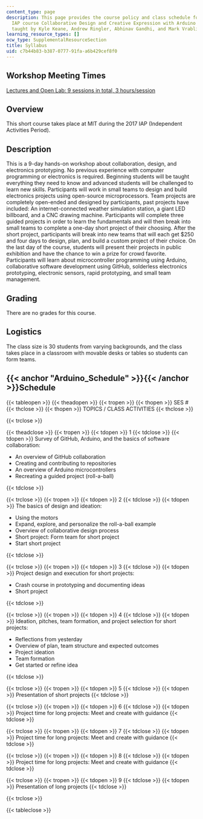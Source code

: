 ```yaml
---
content_type: page
description: This page provides the course policy and class schedule for the MIT 2017
  IAP course Collaborative Design and Creative Expression with Arduino Microcontroller,
  taught by Kyle Keane, Andrew Ringler, Abhinav Gandhi, and Mark Vrablic.
learning_resource_types: []
ocw_type: SupplementalResourceSection
title: Syllabus
uid: c7b44b83-b387-0777-91fa-a6b429cef8f0
---
```


Workshop Meeting Times
----------------------

[Lectures and Open Lab: 9 sessions in total, 3 hours/session](#Arduino_Schedule)

Overview
--------

This short course takes place at MIT during the 2017 IAP (Independent Activities Period).

Description
-----------

This is a 9-day hands-on workshop about collaboration, design, and electronics prototyping. No previous experience with computer programming or electronics is required. Beginning students will be taught everything they need to know and advanced students will be challenged to learn new skills. Participants will work in small teams to design and build electronics projects using open-source microprocessors. Team projects are completely open-ended and designed by participants, past projects have included: An internet-connected weather simulation station, a giant LED billboard, and a CNC drawing machine. Participants will complete three guided projects in order to learn the fundamentals and will then break into small teams to complete a one-day short project of their choosing. After the short project, participants will break into new teams that will each get $250 and four days to design, plan, and build a custom project of their choice. On the last day of the course, students will present their projects in public exhibition and have the chance to win a prize for crowd favorite. Participants will learn about microcontroller programming using Arduino, collaborative software development using GitHub, solderless electronics prototyping, electronic sensors, rapid prototyping, and small team management.

Grading
-------

There are no grades for this course.

Logistics
---------

The class size is 30 students from varying backgrounds, and the class takes place in a classroom with movable desks or tables so students can form teams.

{{< anchor "Arduino_Schedule" >}}{{< /anchor >}}Schedule
--------------------------------------------------------

{{< tableopen >}}
{{< theadopen >}}
{{< tropen >}}
{{< thopen >}}
SES #
{{< thclose >}}
{{< thopen >}}
TOPICS / CLASS ACTIVITIES
{{< thclose >}}

{{< trclose >}}

{{< theadclose >}}
{{< tropen >}}
{{< tdopen >}}
1
{{< tdclose >}}
{{< tdopen >}}
Survey of GitHub, Arduino, and the basics of software collaboration:

*   An overview of GitHub collaboration
*   Creating and contributing to repositories
*   An overview of Arduino microcontrollers
*   Recreating a guided project (roll-a-ball)


{{< tdclose >}}

{{< trclose >}}
{{< tropen >}}
{{< tdopen >}}
2
{{< tdclose >}}
{{< tdopen >}}
The basics of design and ideation:

*   Using the motors
*   Expand, explore, and personalize the roll-a-ball example
*   Overview of collaborative design process
*   Short project: Form team for short project
*   Start short project


{{< tdclose >}}

{{< trclose >}}
{{< tropen >}}
{{< tdopen >}}
3
{{< tdclose >}}
{{< tdopen >}}
Project design and execution for short projects:

*   Crash course in prototyping and documenting ideas
*   Short project


{{< tdclose >}}

{{< trclose >}}
{{< tropen >}}
{{< tdopen >}}
4
{{< tdclose >}}
{{< tdopen >}}
Ideation, pitches, team formation, and project selection for short projects:

*   Reflections from yesterday
*   Overview of plan, team structure and expected outcomes
*   Project ideation
*   Team formation
*   Get started or refine idea


{{< tdclose >}}

{{< trclose >}}
{{< tropen >}}
{{< tdopen >}}
5
{{< tdclose >}}
{{< tdopen >}}
Presentation of short projects
{{< tdclose >}}

{{< trclose >}}
{{< tropen >}}
{{< tdopen >}}
6
{{< tdclose >}}
{{< tdopen >}}
Project time for long projects: Meet and create with guidance
{{< tdclose >}}

{{< trclose >}}
{{< tropen >}}
{{< tdopen >}}
7
{{< tdclose >}}
{{< tdopen >}}
Project time for long projects: Meet and create with guidance
{{< tdclose >}}

{{< trclose >}}
{{< tropen >}}
{{< tdopen >}}
8
{{< tdclose >}}
{{< tdopen >}}
Project time for long projects: Meet and create with guidance
{{< tdclose >}}

{{< trclose >}}
{{< tropen >}}
{{< tdopen >}}
9
{{< tdclose >}}
{{< tdopen >}}
Presentation of long projects
{{< tdclose >}}

{{< trclose >}}

{{< tableclose >}}